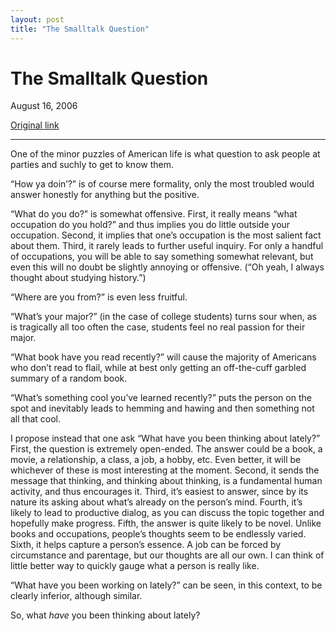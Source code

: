 ```yaml
---
layout: post
title: "The Smalltalk Question"
---
```

The Smalltalk Question
======================

August 16, 2006

[Original link](http://www.aaronsw.com/weblog/smalltalkq)

* * * * *

One of the minor puzzles of American life is what question to ask people
at parties and suchly to get to know them.

“How ya doin’?” is of course mere formality, only the most troubled
would answer honestly for anything but the positive.

“What do you do?” is somewhat offensive. First, it really means “what
occupation do you hold?” and thus implies you do little outside your
occupation. Second, it implies that one’s occupation is the most salient
fact about them. Third, it rarely leads to further useful inquiry. For
only a handful of occupations, you will be able to say something
somewhat relevant, but even this will no doubt be slightly annoying or
offensive. (“Oh yeah, I always thought about studying history.”)

“Where are you from?” is even less fruitful.

“What’s your major?” (in the case of college students) turns sour when,
as is tragically all too often the case, students feel no real passion
for their major.

“What book have you read recently?” will cause the majority of Americans
who don’t read to flail, while at best only getting an off-the-cuff
garbled summary of a random book.

“What’s something cool you’ve learned recently?” puts the person on the
spot and inevitably leads to hemming and hawing and then something not
all that cool.

I propose instead that one ask “What have you been thinking about
lately?” First, the question is extremely open-ended. The answer could
be a book, a movie, a relationship, a class, a job, a hobby, etc. Even
better, it will be whichever of these is most interesting at the moment.
Second, it sends the message that thinking, and thinking about thinking,
is a fundamental human activity, and thus encourages it. Third, it’s
easiest to answer, since by its nature its asking about what’s already
on the person’s mind. Fourth, it’s likely to lead to productive dialog,
as you can discuss the topic together and hopefully make progress.
Fifth, the answer is quite likely to be novel. Unlike books and
occupations, people’s thoughts seem to be endlessly varied. Sixth, it
helps capture a person’s essence. A job can be forced by circumstance
and parentage, but our thoughts are all our own. I can think of little
better way to quickly gauge what a person is really like.

“What have you been working on lately?” can be seen, in this context, to
be clearly inferior, although similar.

So, what *have* you been thinking about lately?
